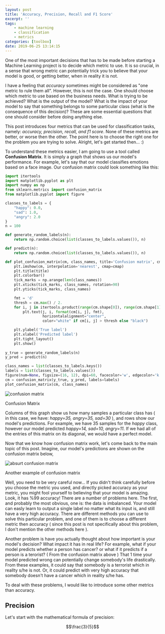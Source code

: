 ```yaml
---
layout: post
title: 'Accuracy, Precision, Recall and F1 Score'
excerpt: ''
tags: 
    - machine learning
    - classification 
    - metrics
categories: [toolbox]
date: 2019-06-25 13:14:15
---
```



One of the most important decisions that has to be made before starting a Machine Learning project is to decide which metric to use. 
It is so crucial, in a sense that wrong metric can potentially trick you to believe that your model is good, or getting better, when in reality it is not.

I have a feeling that *accuracy* sometimes might be considered as "one metric to rule them all". However, this is not the case. 
One should choose which metric to use based on the business needs. What is trying to be achieved? What is the output of the model? 
What is the impact of your model to say that something belongs to some particular class (what is the consequence of this decision)?
These are some essential questions that one should consider before doing anything else.

This post introduces four metrics that can be used for classification tasks, namely: *accuracy, precision, recall, and f1 score*. None of these metrics are better,
or worse then the other. The point here is to choose the right one for the problem you are trying to solve. Alright, let's get started then... :)

To understand these metrics easier, I am going to use a tool called **Confusion Matrix**. It is simply a graph that shows us our model's performance.
For example, let's say that our model classifies emotions based on a face image. Our confusion matrix could look something like this:

```python
import itertools
import matplotlib.pyplot as plt
import numpy as np
from sklearn.metrics import confusion_matrix
from matplotlib.pyplot import figure

classes_to_labels = {
    "happy": 0.0,
    "sad": 1.0,
    "angry": 2.0
}
n = 100

def generate_random_labels(n):
    return np.random.choice(list(classes_to_labels.values()), n)

def predict(n):
    return np.random.choice(list(classes_to_labels.values()), n)

def plot_confusion_matrix(cm, class_names, title='Confusion matrix', cmap=plt.cm.Blues):
    plt.imshow(cm, interpolation='nearest', cmap=cmap)
    plt.title(title)
    plt.colorbar()
    tick_marks = np.arange(len(class_names))
    plt.xticks(tick_marks, class_names, rotation=90)
    plt.yticks(tick_marks, class_names)

    fmt = 'd'
    thresh = cm.max() / 2.
    for i, j in itertools.product(range(cm.shape[0]), range(cm.shape[1])):
        plt.text(j, i, format(cm[i, j], fmt),
                 horizontalalignment="center",
                 color="white" if cm[i, j] > thresh else "black")

    plt.ylabel('True label')
    plt.xlabel('Predicted label')
    plt.tight_layout()
    plt.show()
    
y_true = generate_random_labels(n)
y_pred = predict(n)

class_names = list(classes_to_labels.keys())
labels = list(classes_to_labels.values())
figure(num=None, figsize=(16, 12), dpi=60, facecolor='w', edgecolor='k')
cm = confusion_matrix(y_true, y_pred, labels=labels)
plot_confusion_matrix(cm, class_names)
```

<div class="text-center show-my-image">
    <img src="{{site.url}}/assets/img/toolbox/confusion_matrix.png" class="img-fluid" alt="confusion matrix"/>
    <p>Confusion Matrix</p>
</div>    


Columns of this graph show us how many samples a particular class has ( in this case, we have: *happy=35, angry=35, sad=30* ), and rows show our model's predictions.
For example, we have 35 samples for the *happy* class, however our model predicted *happy=14, sad=10, angry=11*. If we had all of the entries of this matrix on its diagonal, we would have a perfect model.

Now that we know how confusion matrix work, let's come back to the main topic of this post. Imagine, our model's predictions are shown on the confusion matrix below,


<div class="text-center show-my-image">
    <img src="{{site.url}}/assets/img/toolbox/absurt_confusion_matrix.png" class="img-fluid" alt="absurt confusion matrix"/>
    <p>Another example of confusion matrix</p>
</div>    


Well, you need to be very careful now... If you didn't think carefully before you choose the metric you used, and directly picked accuracy as your metric, you might fool yourself to believing that your model is amazing. Look, it has %99 accuracy! There are a number of problems here. The first, and probably the most obvious, one is: the data is imbalanced. Your model can easly learn to output a single label no matter what its input is, and still have a very high accuracy. There are different methods you can use to solve this particular problem, and one of them is to choose a different metric then accuracy ( since this post is not specifically about this problem, I don't mention the other methods here ).

Another problem is have you actually thought about how important is your model's decision? What impact it has in real life? For example, what if your model predicts whether a person has cancer? or what if it predicts if a person is a terorist? ( From the confusion matrix above ) That 1 time your model predicted wrong can potentially change somebody's life drastically. From these examples, it could say that somebody is a terrorist which in reallty s/he is not. Or, it could predict with very high accuracy that somebody doesn't have a cancer which in reality s/he has. 

To deal with these problems, I would like to introduce some other metrics than accuracy.

## Precision 
Let's start with the mathematical formula of precision:

$$\frac{3}{5}$$

